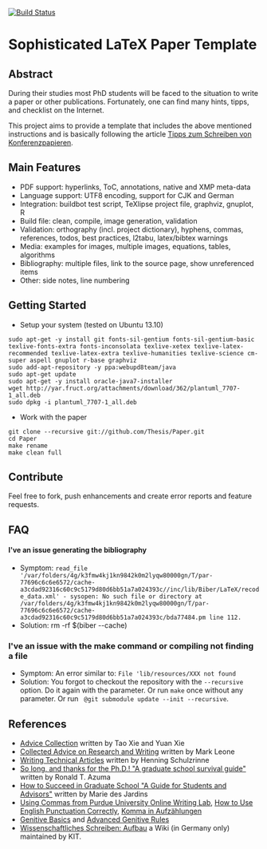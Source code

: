 [![Build Status](https://travis-ci.org/Thesis/Paper.svg?branch=master)](https://travis-ci.org/Thesis/Paper)

Sophisticated LaTeX Paper Template
==================================

Abstract
--------

During their studies most PhD students will be faced to the situation to
write a paper or other publications. Fortunately, one can find many hints,
tipps, and checklist on the Internet.

This project aims to provide a template that includes the above mentioned
instructions and is basically following the article [Tipps zum Schreiben von Konferenzpapieren](http://sdqweb.ipd.kit.edu/wiki/Tipps_zum_Schreiben_von_Konferenzpapieren).

Main Features
-------------

* PDF support: hyperlinks, ToC, annotations, native and XMP meta-data
* Language support: UTF8 encoding, support for CJK and German
* Integration: buildbot test script, TeXlipse project file, graphviz, gnuplot, R
* Build file: clean, compile, image generation, validation
* Validation: orthography (incl. project dictionary), hyphens, commas, references, todos, best practices, l2tabu, latex/bibtex warnings
* Media: examples for images, multiple images, equations, tables, algorithms
* Bibliography: multiple files, link to the source page, show unreferenced items
* Other: side notes, line numbering

Getting Started
---------------

* Setup your system (tested on Ubuntu 13.10)
```
sudo apt-get -y install git fonts-sil-gentium fonts-sil-gentium-basic texlive-fonts-extra fonts-inconsolata texlive-xetex texlive-latex-recommended texlive-latex-extra texlive-humanities texlive-science cm-super aspell gnuplot r-base graphviz
sudo add-apt-repository -y ppa:webupd8team/java
sudo apt-get update
sudo apt-get -y install oracle-java7-installer
wget http://yar.fruct.org/attachments/download/362/plantuml_7707-1_all.deb
sudo dpkg -i plantuml_7707-1_all.deb
```

* Work with the paper
```
git clone --recursive git://github.com/Thesis/Paper.git
cd Paper
make rename
make clean full
```

Contribute
----------
Feel free to fork, push enhancements and create error reports and feature requests.

FAQ
---

#### I've an issue generating the bibliography
 * Symptom: ```read_file '/var/folders/4g/k3fmw4kj1kn9842k0m2lyqw80000gn/T/par-77696c6c6e6572/cache-a3cdad92316c60c9c5179d80d6bb51a7a024393c//inc/lib/Biber/LaTeX/recode_data.xml' - sysopen: No such file or directory at /var/folders/4g/k3fmw4kj1kn9842k0m2lyqw80000gn/T/par-77696c6c6e6572/cache-a3cdad92316c60c9c5179d80d6bb51a7a024393c/bda77484.pm line 112.```
 * Solution: rm -rf $(biber --cache)

### I've an issue with the make command or compiling not finding a file
 * Symptom: An error similar to: ```File 'lib/resources/XXX not found```
 * Solution:
 You forgot to checkout the repository with the ```--recursive``` option.
 Do it again with the parameter.
 Or run ```make``` once without any parameter.
 Or run ```	@git submodule update --init --recursive```.

References
-----------
 * [Advice Collection](http://www.csc.ncsu.edu/faculty/xie/advice.htm) written by Tao Xie and Yuan Xie
 * [Collected Advice on Research and Writing](http://www.cs.cmu.edu/afs/cs.cmu.edu/user/mleone/web/how-to.html) written by Mark Leone
 * [Writing Technical Articles](http://www.cs.columbia.edu/~hgs/etc/writing-style.html) written by Henning Schulzrinne
 * [So long, and thanks for the Ph.D.! "A graduate school survival guide"](http://www.cs.unc.edu/~azuma/hitch4.html) written by Ronald T. Azuma
 * [How to Succeed in Graduate School "A Guide for Students and Advisors"](http://www.acm.org/crossroads/xrds1-3/advice2.html) written by Marie des Jardins
 * [Using Commas from Purdue University Online Writing Lab](http://owl.english.purdue.edu/handouts/grammar/g_comma.html), [How to Use English Punctuation Correctly](http://www.wikihow.com/Use-English-Punctuation-Correctly), [Komma in Aufzählungen](http://www.ego4u.de/de/cram-up/writing/comma?08)
 * [Genitive Basics](http://www.smic.be/smic5022/genitive.htm) and [Advanced Genitive Rules](http://www.smic.be/smic5022/Genitive2.htm)
 * [Wissenschaftliches Schreiben: Aufbau](https://sdqweb.ipd.kit.edu/wiki/Wissenschaftliches_Schreiben/Aufbau) a Wiki (in Germany only) maintained by KIT.
